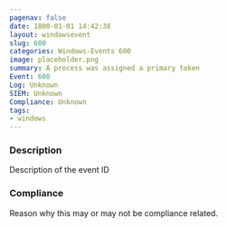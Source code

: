 ```yaml
---
pagenav: false
date: 1800-01-01 14:42:38
layout: windowsevent
slug: 600
categories: Windows-Events 600
image: placeholder.png
summary: A process was assigned a primary token
Event: 600
Log: Unknown
SIEM: Unknown
Compliance: Unknown
tags:
- windows
---
```


### Description

Description of the event ID

### Compliance

Reason why this may or may not be compliance related.
